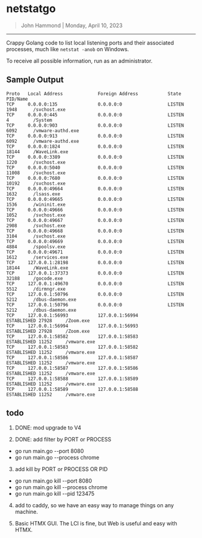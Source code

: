 # netstatgo

> John Hammond | Monday, April 10, 2023

---------------

Crappy Golang code to list local listening ports and their associated processes, much like `netstat -anob` on Windows.

To receive all possible information, run as an administrator.

## Sample Output

```
Proto   Local Address             Foreign Address           State      PID/Name
TCP     0.0.0.0:135               0.0.0.0:0                 LISTEN     1948      /svchost.exe
TCP     0.0.0.0:445               0.0.0.0:0                 LISTEN     4         /System
TCP     0.0.0.0:903               0.0.0.0:0                 LISTEN     6092      /vmware-authd.exe
TCP     0.0.0.0:913               0.0.0.0:0                 LISTEN     6092      /vmware-authd.exe
TCP     0.0.0.0:1824              0.0.0.0:0                 LISTEN     18144     /WaveLink.exe
TCP     0.0.0.0:3389              0.0.0.0:0                 LISTEN     1220      /svchost.exe
TCP     0.0.0.0:5040              0.0.0.0:0                 LISTEN     11008     /svchost.exe
TCP     0.0.0.0:7680              0.0.0.0:0                 LISTEN     10192     /svchost.exe
TCP     0.0.0.0:49664             0.0.0.0:0                 LISTEN     1632      /lsass.exe
TCP     0.0.0.0:49665             0.0.0.0:0                 LISTEN     1536      /wininit.exe
TCP     0.0.0.0:49666             0.0.0.0:0                 LISTEN     1052      /svchost.exe
TCP     0.0.0.0:49667             0.0.0.0:0                 LISTEN     2908      /svchost.exe
TCP     0.0.0.0:49668             0.0.0.0:0                 LISTEN     3104      /svchost.exe
TCP     0.0.0.0:49669             0.0.0.0:0                 LISTEN     4884      /spoolsv.exe
TCP     0.0.0.0:49671             0.0.0.0:0                 LISTEN     1612      /services.exe
TCP     127.0.0.1:28198           0.0.0.0:0                 LISTEN     18144     /WaveLink.exe
TCP     127.0.0.1:37373           0.0.0.0:0                 LISTEN     32188     /gocode.exe
TCP     127.0.0.1:49670           0.0.0.0:0                 LISTEN     5512      /dirmngr.exe
TCP     127.0.0.1:50796           0.0.0.0:0                 LISTEN     5212      /dbus-daemon.exe
TCP     127.0.0.1:50796           0.0.0.0:0                 LISTEN     5212      /dbus-daemon.exe
TCP     127.0.0.1:56993           127.0.0.1:56994           ESTABLISHED 27928     /Zoom.exe
TCP     127.0.0.1:56994           127.0.0.1:56993           ESTABLISHED 27928     /Zoom.exe
TCP     127.0.0.1:58582           127.0.0.1:58583           ESTABLISHED 11252     /vmware.exe
TCP     127.0.0.1:58583           127.0.0.1:58582           ESTABLISHED 11252     /vmware.exe
TCP     127.0.0.1:58586           127.0.0.1:58587           ESTABLISHED 11252     /vmware.exe
TCP     127.0.0.1:58587           127.0.0.1:58586           ESTABLISHED 11252     /vmware.exe
TCP     127.0.0.1:58588           127.0.0.1:58589           ESTABLISHED 11252     /vmware.exe
TCP     127.0.0.1:58589           127.0.0.1:58588           ESTABLISHED 11252     /vmware.exe
```

## todo

1. DONE: mod upgrade to V4

2. DONE: add filter by PORT or PROCESS 
- go run main.go --port 8080
- go run main.go --process chrome

3. add kill by PORT or PROCESS OR PID
- go run main.go kill --port 8080
- go run main.go kill --process chrome
- go run main.go kill --pid 123475

4. add to caddy, so we have an easy way to manage things on any machine.

5. Basic HTMX GUI. The LCI is fine, but Web is useful and easy with HTMX.